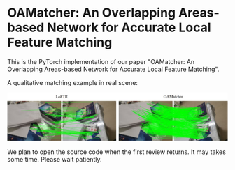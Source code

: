 # OAMatcher: An Overlapping Areas-based Network for Accurate Local Feature Matching
This is the PyTorch implementation of our paper "OAMatcher: An Overlapping Areas-based Network for Accurate Local Feature Matching".


A qualitative matching example in real scene:

![real_scene](https://github.com/DK-HU/OAMatcher/blob/main/asset/real_scene.jpg)


We plan to open the source code when the first review returns. It may takes some time. Please wait patiently.
